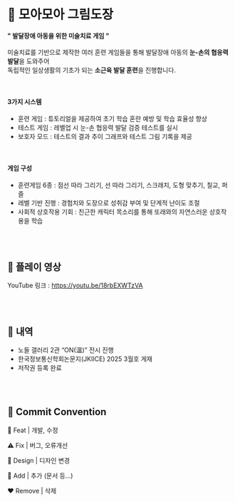 # 🎨 모아모아 그림도장

**" 발달장애 아동을 위한 미술치료 게임 "**  
<br>
미술치료를 기반으로 제작한 여러 훈련 게임들을 통해 발달장애 아동의 **눈-손의 협응력 발달**을 도와주어  
독립적인 일상생활의 기초가 되는 **소근육 발달 훈련**을 진행합니다.  


<br>

#### 3가지 시스템
  + 훈련 게임 : 튜토리얼을 제공하여 초기 학습 혼란 예방 및 학습 효율성 향상
  + 테스트 게임 : 레벨업 시 눈-손 협응력 발달 검증 테스트를 실시
  + 보호자 모드 : 테스트의 결과 추이 그래프와 테스트 그림 기록을 제공

<br>

#### 게임 구성
  + 훈련게임 6종 : 점선 따라 그리기, 선 따라 그리기, 스크래치, 도형 맞추기, 칠교, 퍼즐
  + 레벨 기반 진행 : 경험치와 도장으로 성취감 부여 및 단계적 난이도 조절
  + 사회적 상호작용 기회 : 친근한 캐릭터 목소리를 통해 또래와의 자연스러운 상호작용을 학습 


<br>
<br>

## 🎥 플레이 영상   

YouTube 링크 : <https://youtu.be/18rbEXWTzVA>


<br>
<br>

## 📌 내역  
- 노들 갤러리 2관 “ON(溫)” 전시 진행 
- 한국정보통신학회논문지(JKIICE) 2025 3월호 게재 
- 저작권 등록 완료 



<br>
<br>

## 🔧 Commit Convention


🔨 Feat | 개발, 수정

⚠️ Fix | 버그, 오류개선

🎨 Design | 디자인 변경

💚 Add | 추가 (문서 등…)

❤️ Remove | 삭제

 
